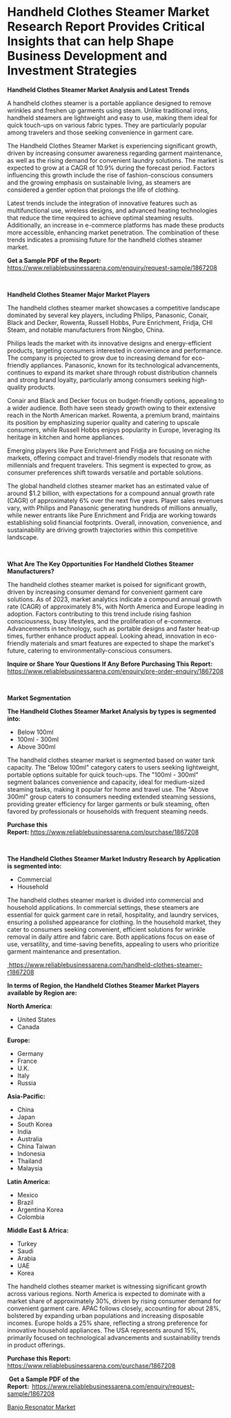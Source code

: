 <p><h1>Handheld Clothes Steamer Market Research Report Provides Critical Insights that can help Shape Business Development and Investment Strategies</h1></p><p><strong>Handheld Clothes Steamer Market Analysis and Latest Trends</strong></p>
<p><p>A handheld clothes steamer is a portable appliance designed to remove wrinkles and freshen up garments using steam. Unlike traditional irons, handheld steamers are lightweight and easy to use, making them ideal for quick touch-ups on various fabric types. They are particularly popular among travelers and those seeking convenience in garment care.</p><p>The Handheld Clothes Steamer Market is experiencing significant growth, driven by increasing consumer awareness regarding garment maintenance, as well as the rising demand for convenient laundry solutions. The market is expected to grow at a CAGR of 10.9% during the forecast period. Factors influencing this growth include the rise of fashion-conscious consumers and the growing emphasis on sustainable living, as steamers are considered a gentler option that prolongs the life of clothing.</p><p>Latest trends include the integration of innovative features such as multifunctional use, wireless designs, and advanced heating technologies that reduce the time required to achieve optimal steaming results. Additionally, an increase in e-commerce platforms has made these products more accessible, enhancing market penetration. The combination of these trends indicates a promising future for the handheld clothes steamer market.</p></p>
<p><strong>Get a Sample PDF of the Report:&nbsp;</strong> <a href="https://www.reliablebusinessarena.com/enquiry/request-sample/1867208?utm_campaign=2518&utm_medium=2&utm_source=Github&utm_content=ia&utm_term=05042025&utm_id=handheld-clothes-steamer">https://www.reliablebusinessarena.com/enquiry/request-sample/1867208</a></p>
<p>&nbsp;</p>
<p><strong>Handheld Clothes Steamer Major Market Players</strong></p>
<p><p>The handheld clothes steamer market showcases a competitive landscape dominated by several key players, including Philips, Panasonic, Conair, Black and Decker, Rowenta, Russell Hobbs, Pure Enrichment, Fridja, CHI Steam, and notable manufacturers from Ningbo, China. </p><p>Philips leads the market with its innovative designs and energy-efficient products, targeting consumers interested in convenience and performance. The company is projected to grow due to increasing demand for eco-friendly appliances. Panasonic, known for its technological advancements, continues to expand its market share through robust distribution channels and strong brand loyalty, particularly among consumers seeking high-quality products.</p><p>Conair and Black and Decker focus on budget-friendly options, appealing to a wider audience. Both have seen steady growth owing to their extensive reach in the North American market. Rowenta, a premium brand, maintains its position by emphasizing superior quality and catering to upscale consumers, while Russell Hobbs enjoys popularity in Europe, leveraging its heritage in kitchen and home appliances.</p><p>Emerging players like Pure Enrichment and Fridja are focusing on niche markets, offering compact and travel-friendly models that resonate with millennials and frequent travelers. This segment is expected to grow, as consumer preferences shift towards versatile and portable solutions.</p><p>The global handheld clothes steamer market has an estimated value of around $1.2 billion, with expectations for a compound annual growth rate (CAGR) of approximately 6% over the next five years. Player sales revenues vary, with Philips and Panasonic generating hundreds of millions annually, while newer entrants like Pure Enrichment and Fridja are working towards establishing solid financial footprints. Overall, innovation, convenience, and sustainability are driving growth trajectories within this competitive landscape.</p></p>
<p>&nbsp;</p>
<p><strong>What Are The Key Opportunities For Handheld Clothes Steamer Manufacturers?</strong></p>
<p><p>The handheld clothes steamer market is poised for significant growth, driven by increasing consumer demand for convenient garment care solutions. As of 2023, market analytics indicate a compound annual growth rate (CAGR) of approximately 8%, with North America and Europe leading in adoption. Factors contributing to this trend include rising fashion consciousness, busy lifestyles, and the proliferation of e-commerce. Advancements in technology, such as portable designs and faster heat-up times, further enhance product appeal. Looking ahead, innovation in eco-friendly materials and smart features are expected to shape the market's future, catering to environmentally-conscious consumers.</p></p>
<p><strong>Inquire or Share Your Questions If Any Before Purchasing This Report:</strong> <a href="https://www.reliablebusinessarena.com/enquiry/pre-order-enquiry/1867208?utm_campaign=2518&utm_medium=2&utm_source=Github&utm_content=ia&utm_term=05042025&utm_id=handheld-clothes-steamer">https://www.reliablebusinessarena.com/enquiry/pre-order-enquiry/1867208</a></p>
<p>&nbsp;</p>
<p><strong>Market Segmentation</strong></p>
<p><strong>The Handheld Clothes Steamer Market Analysis by types is segmented into:</strong></p>
<p><ul><li>Below 100ml</li><li>100ml - 300ml</li><li>Above 300ml</li></ul></p>
<p><p>The handheld clothes steamer market is segmented based on water tank capacity. The "Below 100ml" category caters to users seeking lightweight, portable options suitable for quick touch-ups. The "100ml - 300ml" segment balances convenience and capacity, ideal for medium-sized steaming tasks, making it popular for home and travel use. The "Above 300ml" group caters to consumers needing extended steaming sessions, providing greater efficiency for larger garments or bulk steaming, often favored by professionals or households with frequent steaming needs.</p></p>
<p><strong>Purchase this Report:&nbsp;</strong><a href="https://www.reliablebusinessarena.com/purchase/1867208?utm_campaign=2518&utm_medium=2&utm_source=Github&utm_content=ia&utm_term=05042025&utm_id=handheld-clothes-steamer">https://www.reliablebusinessarena.com/purchase/1867208</a></p>
<p>&nbsp;</p>
<p><strong>The Handheld Clothes Steamer Market Industry Research by Application is segmented into:</strong></p>
<p><ul><li>Commercial</li><li>Household</li></ul></p>
<p><p>The handheld clothes steamer market is divided into commercial and household applications. In commercial settings, these steamers are essential for quick garment care in retail, hospitality, and laundry services, ensuring a polished appearance for clothing. In the household market, they cater to consumers seeking convenient, efficient solutions for wrinkle removal in daily attire and fabric care. Both applications focus on ease of use, versatility, and time-saving benefits, appealing to users who prioritize garment maintenance and presentation.</p></p>
<p><a href="https://www.reliablebusinessarena.com/handheld-clothes-steamer-r1867208?utm_campaign=2518&utm_medium=2&utm_source=Github&utm_content=ia&utm_term=05042025&utm_id=handheld-clothes-steamer">&nbsp;https://www.reliablebusinessarena.com/handheld-clothes-steamer-r1867208</a></p>
<p><strong>In terms of Region, the Handheld Clothes Steamer Market Players available by Region are:</strong></p>
<p>
    <p> <strong> North America: </strong>
        <ul>
            <li>United States</li>
            <li>Canada</li>
        </ul>
        </p> 
    <p> <strong> Europe: </strong>
        <ul>
            <li>Germany</li>
            <li>France</li>
            <li>U.K.</li>
            <li>Italy</li>
            <li>Russia</li>
        </ul>
        </p> 
    <p> <strong> Asia-Pacific: </strong>
        <ul>
            <li>China</li>
            <li>Japan</li>
            <li>South Korea</li>
            <li>India</li>
            <li>Australia</li>
            <li>China Taiwan</li>
            <li>Indonesia</li>
            <li>Thailand</li>
            <li>Malaysia</li>
        </ul>
        </p> 
    <p> <strong> Latin America: </strong>
        <ul>
            <li>Mexico</li>
            <li>Brazil</li>
            <li>Argentina Korea</li>
            <li>Colombia</li>
        </ul>
        </p> 
    <p> <strong> Middle East & Africa: </strong>
        <ul>
            <li>Turkey</li>
            <li>Saudi</li>
            <li>Arabia</li>
            <li>UAE</li>
            <li>Korea</li>
        </ul>
    </p>
    </p>
<p><p>The handheld clothes steamer market is witnessing significant growth across various regions. North America is expected to dominate with a market share of approximately 30%, driven by rising consumer demand for convenient garment care. APAC follows closely, accounting for about 28%, bolstered by expanding urban populations and increasing disposable incomes. Europe holds a 25% share, reflecting a strong preference for innovative household appliances. The USA represents around 15%, primarily focused on technological advancements and sustainability trends in product offerings.</p></p>
<p><strong>Purchase this Report: </strong><a href="https://www.reliablebusinessarena.com/purchase/1867208?utm_campaign=2518&utm_medium=2&utm_source=Github&utm_content=ia&utm_term=05042025&utm_id=handheld-clothes-steamer">https://www.reliablebusinessarena.com/purchase/1867208</a></p>
<p>&nbsp;<strong>Get a Sample PDF of the Report:&nbsp;&nbsp;</strong><a href="https://www.reliablebusinessarena.com/enquiry/request-sample/1867208?utm_campaign=2518&utm_medium=2&utm_source=Github&utm_content=ia&utm_term=05042025&utm_id=handheld-clothes-steamer">https://www.reliablebusinessarena.com/enquiry/request-sample/1867208</a></p>
<p><strong></strong></p>
<p><p><a href="https://github.com/krinerstormy331/Market-Research-Report-List-1/blob/main/banjo-resonator-market.md?utm_campaign=2518&utm_medium=2&utm_source=Github&utm_content=ia&utm_term=05042025&utm_id=handheld-clothes-steamer">Banjo Resonator Market</a></p></p>